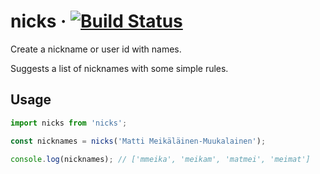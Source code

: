 # nicks &middot; [![Build Status](https://travis-ci.org/andersnylund/nicks.svg?branch=master)](https://travis-ci.org/andersnylund/nicks)

Create a nickname or user id with names.

Suggests a list of nicknames with some simple rules.

## Usage

```js
import nicks from 'nicks';

const nicknames = nicks('Matti Meikäläinen-Muukalainen');

console.log(nicknames); // ['mmeika', 'meikam', 'matmei', 'meimat']
```
